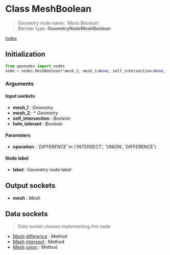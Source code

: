 
# Class MeshBoolean

> Geometry node name: _'Mesh Boolean'_<br>Blender type:  **GeometryNodeMeshBoolean**


[Index](/docs/index.md)

## Initialization


```python
from geonodes import nodes
node = nodes.MeshBoolean(*mesh_2, mesh_1=None, self_intersection=None, hole_tolerant=None, operation='DIFFERENCE', label=None)
```


### Arguments


#### Input sockets



- **mesh_1** : _Geometry_
- **mesh_2** : * _Geometry_
- **self_intersection** : _Boolean_
- **hole_tolerant** : _Boolean_



#### Parameters



- **operation** : _'DIFFERENCE'_ in ('INTERSECT', 'UNION', 'DIFFERENCE')



#### Node label



- **label** : Geometry node label



## Output sockets



- **mesh** : _Mesh_



## Data sockets

> Data socket classes implementing this node




- [Mesh](../sockets/Mesh.md) [difference](../sockets/Mesh.md#difference) : Method
- [Mesh](../sockets/Mesh.md) [intersect](../sockets/Mesh.md#intersect) : Method
- [Mesh](../sockets/Mesh.md) [union](../sockets/Mesh.md#union) : Method


